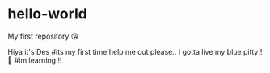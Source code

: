 # hello-world
My first repository 😘
   



Hiya it's Des 
 #its my first time help me out please..
I gotta live my blue pitty!!🥰
#im learning !! 

